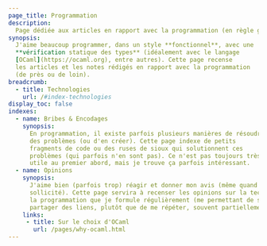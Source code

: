 ```yaml
---
page_title: Programmation
description: 
  Page dédiée aux articles en rapport avec la programmation (en règle générale)
synopsis:
  J'aime beaucoup programmer, dans un style **fonctionnel**, avec une
  **vérification statique des types** (idéalement avec le langage
  [OCaml](https://ocaml.org), entre autres). Cette page recense 
  les articles et les notes rédigés en rapport avec la programmation
  (de près ou de loin).
breadcrumb:
  - title: Technologies
    url: /#index-technologies
display_toc: false
indexes:
  - name: Bribes & Encodages
    synopsis: 
      En programmation, il existe parfois plusieurs manières de résoudre
      des problèmes (ou d'en créer). Cette page indexe de petits
      fragments de code ou des ruses de sioux qui solutionnent ces
      problèmes (qui parfois n'en sont pas). Ce n'est pas toujours très
      utile au premier abord, mais je trouve ça parfois intéressant.
  - name: Opinions
    synopsis:
      J'aime bien (parfois trop) réagir et donner mon avis (même quand il n'est pas
      sollicité). Cette page servira à recenser les opinions sur la technologie et 
      la programmation que je formule régulièrement (me permettant de simplement 
      partager des liens, plutôt que de me répéter, souvent partiellement).
    links:
     - title: Sur le choix d'OCaml
       url: /pages/why-ocaml.html
---
```

